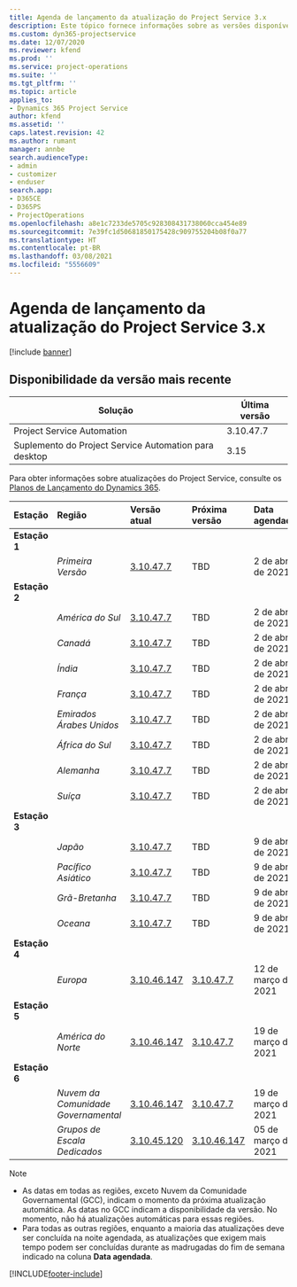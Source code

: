 ```yaml
---
title: Agenda de lançamento da atualização do Project Service 3.x
description: Este tópico fornece informações sobre as versões disponíveis e futuras do Dynamics 365 Project Service Automation.
ms.custom: dyn365-projectservice
ms.date: 12/07/2020
ms.reviewer: kfend
ms.prod: ''
ms.service: project-operations
ms.suite: ''
ms.tgt_pltfrm: ''
ms.topic: article
applies_to:
- Dynamics 365 Project Service
author: kfend
ms.assetid: ''
caps.latest.revision: 42
ms.author: rumant
manager: annbe
search.audienceType:
- admin
- customizer
- enduser
search.app:
- D365CE
- D365PS
- ProjectOperations
ms.openlocfilehash: a8e1c7233de5705c928308431738060cca454e89
ms.sourcegitcommit: 7e39fc1d50681850175428c909755204b08f0a77
ms.translationtype: HT
ms.contentlocale: pt-BR
ms.lasthandoff: 03/08/2021
ms.locfileid: "5556609"
---
```

# <a name="update-release-schedule-for-project-service-3x"></a>Agenda de lançamento da atualização do Project Service 3.x

[!include [banner](../includes/psa-now-project-operations.md)]

## <a name="latest-version-availability"></a>Disponibilidade da versão mais recente

| Solução  | Última versão |
|-------|----|
| Project Service Automation    | 3.10.47.7 |
| Suplemento do Project Service Automation para desktop                | 3.15          |

Para obter informações sobre atualizações do Project Service, consulte os [Planos de Lançamento do Dynamics 365](https://docs.microsoft.com/dynamics365/release-plans/). 

| Estação  | Região | Versão atual | Próxima versão |  Data agendada
| :---   | :---   | :---   | :---   |:---   |         
|<strong>Estação 1</strong> | |  |  | |
| | <i>Primeira Versão</i> | [3.10.47.7](whats-new-ur-29.md) | TBD | 2 de abril de 2021
|<strong>Estação 2</strong> | |  |  | |
| | <i>América do Sul</i> | [3.10.47.7](whats-new-ur-29.md) | TBD | 2 de abril de 2021
| | <i>Canadá</i> | [3.10.47.7](whats-new-ur-29.md) | TBD | 2 de abril de 2021
| | <i>Índia</i> | [3.10.47.7](whats-new-ur-29.md) | TBD | 2 de abril de 2021
| | <i>França</i> | [3.10.47.7](whats-new-ur-29.md) | TBD | 2 de abril de 2021
| | <i>Emirados Árabes Unidos</i> | [3.10.47.7](whats-new-ur-29.md) | TBD | 2 de abril de 2021
| | <i>África do Sul</i> | [3.10.47.7](whats-new-ur-29.md) | TBD | 2 de abril de 2021
| | <i>Alemanha</i> | [3.10.47.7](whats-new-ur-29.md) | TBD | 2 de abril de 2021
| | <i>Suíça</i> | [3.10.47.7](whats-new-ur-29.md) | TBD | 2 de abril de 2021
|<strong>Estação 3</strong> | |  |  | |
| | <i>Japão</i> | [3.10.47.7](whats-new-ur-29.md) | TBD | 9 de abril de 2021
| | <i>Pacífico Asiático</i> | [3.10.47.7](whats-new-ur-29.md) | TBD | 9 de abril de 2021
| | <i>Grã-Bretanha</i> | [3.10.47.7](whats-new-ur-29.md) | TBD | 9 de abril de 2021
| | <i>Oceana</i> | [3.10.47.7](whats-new-ur-29.md) | TBD | 9 de abril de 2021
|<strong>Estação 4</strong> | |  |  | |
| | <i>Europa</i> | [3.10.46.147](whats-new-ur-28-6.md) | [3.10.47.7](whats-new-ur-29.md) | 12 de março de 2021
|<strong>Estação 5</strong> | |  |  | |
| | <i>América do Norte</i> | [3.10.46.147](whats-new-ur-28-6.md) | [3.10.47.7](whats-new-ur-29.md) | 19 de março de 2021
|<strong>Estação 6</strong> | |  |  | |
| | <i>Nuvem da Comunidade Governamental</i> | [3.10.46.147](whats-new-ur-28-6.md) | [3.10.47.7](whats-new-ur-29.md) | 19 de março de 2021
| | <i>Grupos de Escala Dedicados</i> | [3.10.45.120](whats-new-ur-27-6.md) | [3.10.46.147](whats-new-ur-28-6.md) | 05 de março de 2021

>[!Note]
> - As datas em todas as regiões, exceto Nuvem da Comunidade Governamental (GCC), indicam o momento da próxima atualização automática. As datas no GCC indicam a disponibilidade da versão. No momento, não há atualizações automáticas para essas regiões.
> - Para todas as outras regiões, enquanto a maioria das atualizações deve ser concluída na noite agendada, as atualizações que exigem mais tempo podem ser concluídas durante as madrugadas do fim de semana indicado na coluna **Data agendada**.


[!INCLUDE[footer-include](../includes/footer-banner.md)]
